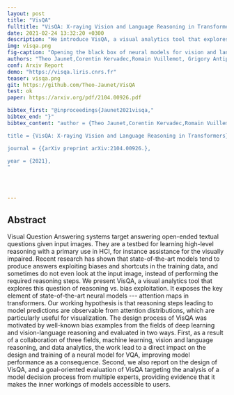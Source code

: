 ```yaml
---
layout: post
title: "VisQA"
fulltitle: "VisQA: X-raying Vision and Language Reasoning in Transformers"
date: 2021-02-24 13:32:20 +0300
description: "We introduce VisQA, a visual analytics tool that explores the question of reasoning vs. bias exploitation in Visual Question Answering systems."
img: visqa.png
fig-caption: "Opening the black box of neural models for vision and language reasoning: given an open-ended question and an image ①, VisQA enables to investigate whether a trained model resorts to reasoning or to bias exploitation to provide its answer. This can be achieved by exploring the behavior of a set of attention heads ②, each producing an attention map ⑤, which manage how different items of the problem relate to each other. Heads can be selected ③, for instance, based on color-coded activity statistics. Their semantics can be linked to language functions derived from dataset-level statistics ④, filtered and compared between different models."
authors: "Theo Jaunet,Corentin Kervadec,Romain Vuillemot, Grigory Antipov, Moez Baccouche, Christian Wolf"
conf: Arxiv Report
demo: "https://visqa.liris.cnrs.fr"
teaser: visqa.png
git: https://github.com/Theo-Jaunet/VisQA
test: ok
paper: https://arxiv.org/pdf/2104.00926.pdf

bibtex_first: "@inproceedings{Jaunet2021visqa,"
bibtex_end: "}"
bibtex_content: "author = {Theo Jaunet,Corentin Kervadec,Romain Vuillemot, Grigory Antipov, Moez Baccouche,   and Christian Wolf},

title = {VisQA: X-raying Vision and Language Reasoning in Transformers},

journal = {{arXiv preprint arXiv:2104.00926.},

year = {2021},
"




---
```



## Abstract   

Visual Question Answering systems target answering open-ended textual questions given input images. They are a testbed for learning high-level reasoning with a primary use in HCI, for instance assistance for the visually impaired. Recent research has shown that state-of-the-art models tend to produce answers exploiting biases and shortcuts in the training data, and sometimes do not even look at the input image, instead of performing the required reasoning steps. We present VisQA, a visual analytics tool that
explores this question of reasoning vs. bias exploitation. It exposes the key element of state-of-the-art neural models --- attention maps in transformers. Our working hypothesis is that reasoning steps leading to model predictions are observable from attention distributions, which are particularly useful for visualization. The design process of VisQA was motivated by well-known bias examples from the fields of deep learning and vision-language reasoning and evaluated in two ways. First, as a result of a collaboration of three fields, machine learning, vision and language reasoning, and data analytics, the work lead to a direct impact on the design and training of a neural model for VQA, improving model performance as a consequence. Second, we also report on the design of VisQA, and a goal-oriented evaluation of VisQA targeting the analysis of a model decision process from multiple experts, providing evidence that it makes the inner workings of models accessible to users.
 

 

 

 

 

